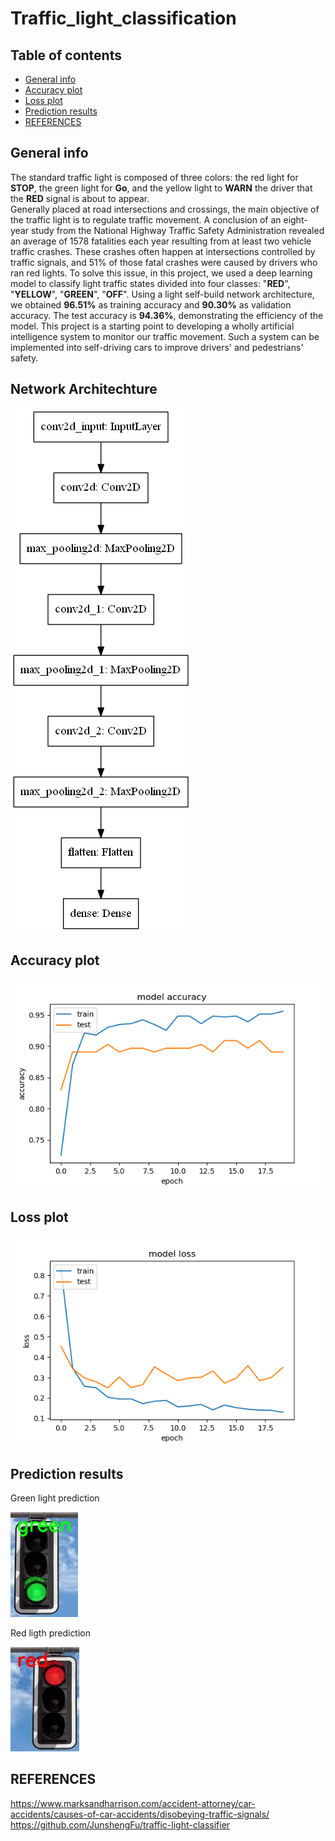 # Traffic_light_classification
## Table of contents
* [General info](general-info)
* [Accuracy plot](accuracy-plot)
* [Loss plot](loss-plot)
* [Prediction results](prediction-results)
* [REFERENCES](references)

## General info
The standard traffic light is composed of three colors: the red light for **STOP**, the green light for **Go**, and the yellow light to **WARN** the driver that the **RED** signal is about to appear.  
Generally placed at road intersections and crossings, the main objective of the traffic light is to regulate traffic movement. A conclusion of an eight-year study from the National Highway Traffic Safety Administration revealed an average of 1578 fatalities each year resulting from at least two vehicle traffic crashes. These crashes often happen at intersections controlled by traffic signals, and 51% of those fatal crashes were caused by drivers who ran red lights. To solve this issue, in this project, we used a deep learning model to classify light traffic states divided into four classes: "**RED**", "**YELLOW**", "**GREEN**", "**OFF**". Using a light self-build network architecture, we obtained **96.51%** as training accuracy and **90.30%** as validation accuracy. The test accuracy is **94.36%**, demonstrating the efficiency of the model. This project is a starting point to developing a wholly artificial intelligence system to monitor our traffic movement. Such a system can be implemented into self-driving cars to improve drivers' and pedestrians' safety.
## Network Architechture
![model_architecture](model_architecture.png)
## Accuracy plot
![accuracy](accuracy.png)
## Loss plot
![loss](loss.png)
## Prediction results 
Green light prediction

![green](output_green.jpg)

Red ligth prediction

![red](output_red.jpg)

## REFERENCES
https://www.marksandharrison.com/accident-attorney/car-accidents/causes-of-car-accidents/disobeying-traffic-signals/ 
https://github.com/JunshengFu/traffic-light-classifier
